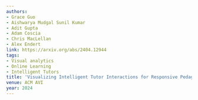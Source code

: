 ```yaml
---
authors:
- Grace Guo
- Aishwarya Mudgal Sunil Kumar
- Adit Gupta
- Adam Coscia
- Chris MacLellan
- Alex Endert
link: https://arxiv.org/abs/2404.12944
tags:
- Visual analytics
- Online Learning
- Intelligent Tutors
title: 'Visualizing Intelligent Tutor Interactions for Responsive Pedagogy'
venue: ACM AVI
year: 2024
---
```

